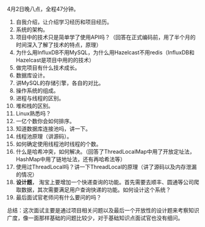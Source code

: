 4月2日晚八点，全程47分钟。
  
1. 自我介绍，让介绍学习经历和项目经历。
2. 系统的架构。
3. 项目中的技术只是简单学了使用API吗？（回答在正式编码前，用了半个月的时间深入了解了技术的特点，原理）
4. 为什么用InfluxDB不用MySQL，为什么用Hazelcast不用redis（InfluxDB和Hazelcast是项目中用的的技术）
5. 做完项目有什么技术成长。
6. 数据库设计。
7. 讲MySQL的存储引擎，各自的对比。
7. 操作系统的组成。
8. 进程与线程的区别。
9. 堆和栈的区别。
9. Linux熟悉吗？
9. 一亿个数你会如何排序。
10. 知道数据库连接池吗，讲一下。
11. 线程池原理（讲源码）。
12. 如何确定使用线程池时线程的个数。
13. 什么是哈希冲突，如何解决。（回答了ThreadLocalMap中用了开放定址法，HashMap中用了链地址法，还有再哈希法等）
14. 使用过ThreadLocal吗？讲一下ThreadLocal的原理（讲了源码以及内存泄漏的情况）
15. **设计题**，  淘宝上要增加一个快递查询的功能。首先需要去顺丰、圆通等公司爬取数据，其次需要满足用户查询快递的功能。如何设计这个系统？  
19. 最后面试官老师问有什么要问的吗？
   
总结：这次面试主要是通过项目相关问题以及最后一个开放性的设计题来考察知识广度，像一面那样基础的问题比较少，对于基础知识点面试官也没有细问。